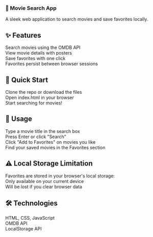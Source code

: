 ### 🎥 Movie Search App
A sleek web application to search movies and save favorites locally.

## ✨ Features

Search movies using the OMDB API \
View movie details with posters \
Save favorites with one click \
Favorites persist between browser sessions 

## 🚀 Quick Start

Clone the repo or download the files \
Open index.html in your browser \
Start searching for movies! 

## 📱 Usage

Type a movie title in the search box \
Press Enter or click "Search" \
Click "Add to Favorites" on movies you like \
Find your saved movies in the Favorites section 

## ⚠️ Local Storage Limitation

Favorites are stored in your browser's local storage: \
Only available on your current device \
Will be lost if you clear browser data 

## 🛠️ Technologies

HTML, CSS, JavaScript \
OMDB API \
LocalStorage API 
